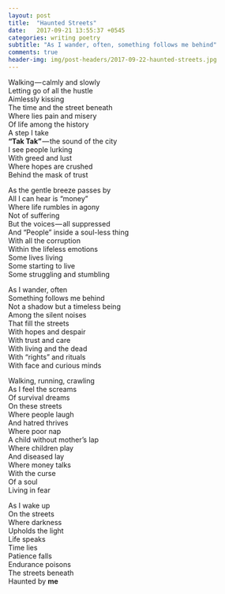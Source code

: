 ```yaml
---
layout: post
title:  "Haunted Streets"
date:   2017-09-21 13:55:37 +0545
categories: writing poetry
subtitle: "As I wander, often, something follows me behind"
comments: true
header-img: img/post-headers/2017-09-22-haunted-streets.jpg
---
```


Walking — calmly and slowly  
Letting go of all the hustle  
Aimlessly kissing  
The time and the street beneath  
Where lies pain and misery  
Of life among the history  
A step I take  
**“Tak Tak”** — the sound of the city  
I see people lurking  
With greed and lust  
Where hopes are crushed  
Behind the mask of trust  


As the gentle breeze passes by  
All I can hear is “money”  
Where life rumbles in agony  
Not of suffering  
But the voices — all suppressed  
And “People” inside a soul-less thing  
With all the corruption  
Within the lifeless emotions  
Some lives living  
Some starting to live  
Some struggling and stumbling  


As I wander, often  
Something follows me behind  
Not a shadow but a timeless being  
Among the silent noises  
That fill the streets  
With hopes and despair  
With trust and care  
With living and the dead  
With “rights” and rituals  
With face and curious minds  


Walking, running, crawling  
As I feel the screams  
Of survival dreams  
On these streets  
Where people laugh  
And hatred thrives  
Where poor nap  
A child without mother’s lap  
Where children play  
And diseased lay  
Where money talks  
With the curse  
Of a soul  
Living in fear  


As I wake up   
On the streets  
Where darkness  
Upholds the light  
Life speaks  
Time lies  
Patience falls  
Endurance poisons  
The streets beneath  
Haunted by **me**
